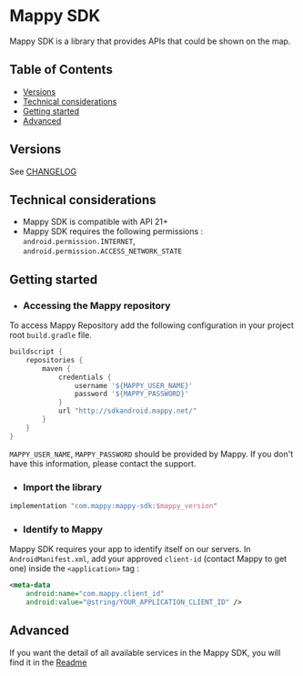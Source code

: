 # Mappy SDK

Mappy SDK is a library that provides APIs that could be shown on the map.

## Table of Contents  

- [Versions](#versions)
- [Technical considerations](#technical-considerations)
- [Getting started](#getting-started)
- [Advanced](#advanced)


## Versions

See [CHANGELOG](CHANGELOG)

## Technical considerations

 - Mappy SDK is compatible with API 21+
 - Mappy SDK requires the following permissions : `android.permission.INTERNET`, `android.permission.ACCESS_NETWORK_STATE`

## Getting started

- ### Accessing the Mappy repository

To access Mappy Repository add the following configuration in your project root `build.gradle` file.
```groovy
buildscript {
    repositories {
        maven {
            credentials {
                username '${MAPPY_USER_NAME}'
                password '${MAPPY_PASSWORD}'
            }
            url "http://sdkandroid.mappy.net/"
        }
    }
}
```
`MAPPY_USER_NAME`, `MAPPY_PASSWORD` should be provided by Mappy.
If you don't have this information, please contact the support.

- ### Import the library

```groovy
implementation "com.mappy:mappy-sdk:$mappy_version"
```


- ### Identify to Mappy

Mappy SDK requires your app to identify itself on our servers. In `AndroidManifest.xml`, add your approved `client-id` (contact Mappy to get one) inside the `<application>` tag :

```xml
<meta-data
    android:name="com.mappy.client_id"
    android:value="@string/YOUR_APPLICATION_CLIENT_ID" />
```

## Advanced

If you want the detail of all available services in the Mappy SDK, you will find it in the [Readme](../samples/mappy_sdk_sample/README.md)
